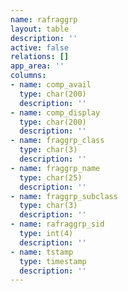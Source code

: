 ```yaml
---
name: rafraggrp
layout: table
description: ''
active: false
relations: []
app_area: ''
columns:
- name: comp_avail
  type: char(200)
  description: ''
- name: comp_display
  type: char(200)
  description: ''
- name: fraggrp_class
  type: char(3)
  description: ''
- name: fraggrp_name
  type: char(25)
  description: ''
- name: fraggrp_subclass
  type: char(3)
  description: ''
- name: rafraggrp_sid
  type: int(4)
  description: ''
- name: tstamp
  type: timestamp
  description: ''
---
```


